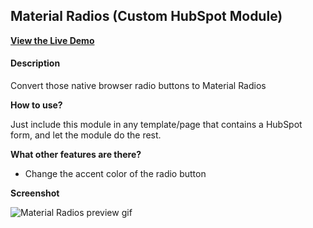 ## Material Radios (Custom HubSpot Module)
[**View the Live Demo**](https://offers.belch.io/material-radios-hubspot-cms-code-gallery)

#### Description
Convert those native browser radio buttons to Material Radios

**How to use?**

Just include this module in any template/page that contains a HubSpot form, and let the module do the rest.

**What other features are there?**

- Change the accent color of the radio button

**Screenshot**

![Material Radios preview gif](https://cdn2.hubspot.net/hubfs/2660705/material-radios.gif "Material Radios Preview GIF")
